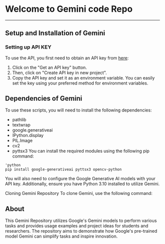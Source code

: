 # Welcome to Gemini code Repo
***

## Setup and Installation of Gemini
### Setting up API KEY
To use the API, you first need to obtain an API key from [here](https://ai.google.dev/docs):

1. Click on the "Get an API key" button.
2. Then, click on "Create API key in new project".
3. Copy the API key and set it as an environment variable. You can easily set the key using your preferred method for environment variables.

## Dependencies of Gemini
To use these scripts, you will need to install the following dependencies:

- pathlib
- textwrap
- google.generativeai
- IPython.display
- PIL.Image
- cv2
- pyttsx3
You can install the required modules using the following pip command:
```
'python
pip install google-generativeai pyttsx3 opencv-python
```
You will also need to configure the Google Generative AI models with your API key. Additionally, ensure you have Python 3.10 installed to utilize Gemini.

Cloning Gemini Repository
To clone Gemini, use the following command:

## About
This Gemini Repository utilizes Google's Gemini models to perform various tasks and provides usage examples and project ideas for students and researchers. The repository aims to demonstrate how Google's pre-trained model Gemini can simplify tasks and inspire innovation.
